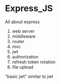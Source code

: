 # Express_JS
All about express

1. web server
2. middleware
3. router
4. mvc
5. jwt
6. authorization
7. refresh token rotation
8. file upload

"basic jwt" similar to jwt
